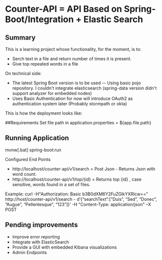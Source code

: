 # Counter-API =  API Based on Spring-Boot/Integration + Elastic Search 


## Summary

This is a learning project whose functionality, for the moment, is to:
- Serch text in a file and return number of times it is present.
- Give top repeated words in a file


On technical side:
- The latest Spring Boot version is to be used
-- Using basic pojo repository. I couldn't integrate elasticsearch (spring-data version didn't support analyzer for embedded nodes)
-  Uses Basic Authentication for now will introduce OAuth2 as authentication system later (Probably stormpath or okta)

This is how the deployment looks like:

##Requirements
Set file path in application.properties = ${app.file.path}

## Running Application
mvnw[.bat] spring-boot:run

Configured End Points
 - http://localhost/counter-api/v1/search = Post Json - Returns Json with word count.
 - http://localhost/counter-api/v1/top/{id} = Returns top {id} , case sensitive, words found in a set of files.

Example:
curl -H"Authorization: Basic b3B0dXM6Y2FuZGlkYXRlcw==" http://host/counter-api/v1/search - d’{“searchText”:[“Duis”, “Sed”, “Donec”, “Augue”, “Pellentesque”, “123”]}’ -H "Content-Type: application/json" –X POST


## Pending improvements
- Improve error reporting
- Integrate with ElasticSearch
- Provide a GUI with embedded Kibana visualizations
- Admin Endpoints